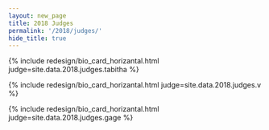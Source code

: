 ```yaml
---
layout: new_page
title: 2018 Judges
permalink: '/2018/judges/'
hide_title: true
---
```


{% include redesign/bio_card_horizantal.html judge=site.data.2018.judges.tabitha %}

<div class="vspace3"> </div>

{% include redesign/bio_card_horizantal.html judge=site.data.2018.judges.v %}

<div class="vspace3"> </div>

{% include redesign/bio_card_horizantal.html judge=site.data.2018.judges.gage %}
